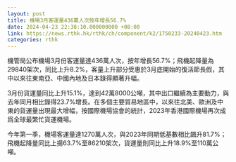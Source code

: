 ```yaml
---
layout: post
title: 機場3月客運量436萬人次按年增長56.7%
date: 2024-04-23 22:38:10.000000000 +08:00
link: https://news.rthk.hk/rthk/ch/component/k2/1750233-20240423.htm
categories: rthk
---
```


機管局公布機場3月份客運量達436萬人次，按年增長56.7%；飛機起降量為29840架次，同比上升8.2%，客量上升部分受惠於3月底開始的復活節長假，其中以來往東南亞、中國內地及日本錄得顯著升幅。

3月份貨運量同比上升15.1%，達到42萬8000公噸，其中出口繼續為主要動力，與去年同月相比錄得23.7%增長。在多個主要貿易地區中，以來往北美、歐洲及中東的貨運量出現最大增幅，按國際機場協會的統計，2023年香港國際機場再次成爲全球最繁忙貨運機場。

今年第一季，機場客運量達1270萬人次，與2023年同期低基數相比飆升81.7%；飛機起降量同比上揚63.7%至86210架次，貨運量則同比上升18.9%至110萬公噸。
